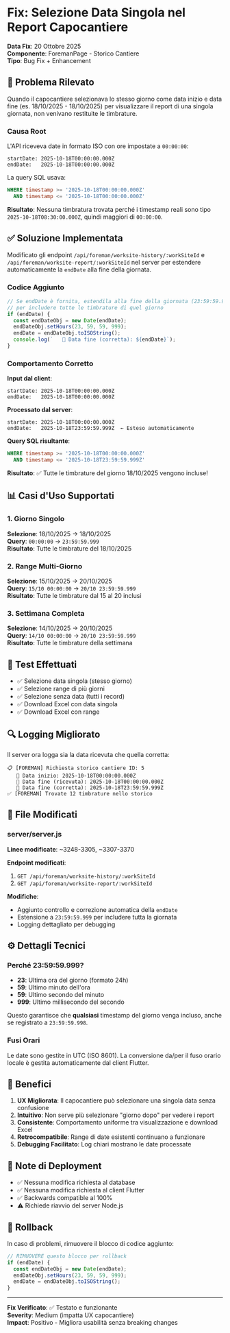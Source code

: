 # Fix: Selezione Data Singola nel Report Capocantiere

**Data Fix**: 20 Ottobre 2025  
**Componente**: ForemanPage - Storico Cantiere  
**Tipo**: Bug Fix + Enhancement

## 🐛 Problema Rilevato

Quando il capocantiere selezionava lo stesso giorno come data inizio e data fine (es. 18/10/2025 - 18/10/2025) per visualizzare il report di una singola giornata, non venivano restituite le timbrature.

### Causa Root

L'API riceveva date in formato ISO con ore impostate a `00:00:00`:
```
startDate: 2025-10-18T00:00:00.000Z
endDate:   2025-10-18T00:00:00.000Z
```

La query SQL usava:
```sql
WHERE timestamp >= '2025-10-18T00:00:00.000Z' 
  AND timestamp <= '2025-10-18T00:00:00.000Z'
```

**Risultato**: Nessuna timbratura trovata perché i timestamp reali sono tipo `2025-10-18T08:30:00.000Z`, quindi maggiori di `00:00:00`.

## ✅ Soluzione Implementata

Modificato gli endpoint `/api/foreman/worksite-history/:workSiteId` e `/api/foreman/worksite-report/:workSiteId` nel server per estendere automaticamente la `endDate` alla fine della giornata.

### Codice Aggiunto

```javascript
// Se endDate è fornita, estendila alla fine della giornata (23:59:59.999)
// per includere tutte le timbrature di quel giorno
if (endDate) {
  const endDateObj = new Date(endDate);
  endDateObj.setHours(23, 59, 59, 999);
  endDate = endDateObj.toISOString();
  console.log(`   📅 Data fine (corretta): ${endDate}`);
}
```

### Comportamento Corretto

**Input dal client**:
```
startDate: 2025-10-18T00:00:00.000Z
endDate:   2025-10-18T00:00:00.000Z
```

**Processato dal server**:
```
startDate: 2025-10-18T00:00:00.000Z
endDate:   2025-10-18T23:59:59.999Z  ← Esteso automaticamente
```

**Query SQL risultante**:
```sql
WHERE timestamp >= '2025-10-18T00:00:00.000Z' 
  AND timestamp <= '2025-10-18T23:59:59.999Z'
```

**Risultato**: ✅ Tutte le timbrature del giorno 18/10/2025 vengono incluse!

## 📊 Casi d'Uso Supportati

### 1. Giorno Singolo
**Selezione**: 18/10/2025 → 18/10/2025  
**Query**: `00:00:00` → `23:59:59.999`  
**Risultato**: Tutte le timbrature del 18/10/2025

### 2. Range Multi-Giorno
**Selezione**: 15/10/2025 → 20/10/2025  
**Query**: `15/10 00:00:00` → `20/10 23:59:59.999`  
**Risultato**: Tutte le timbrature dal 15 al 20 inclusi

### 3. Settimana Completa
**Selezione**: 14/10/2025 → 20/10/2025  
**Query**: `14/10 00:00:00` → `20/10 23:59:59.999`  
**Risultato**: Tutte le timbrature della settimana

## 🧪 Test Effettuati

- ✅ Selezione data singola (stesso giorno)
- ✅ Selezione range di più giorni
- ✅ Selezione senza data (tutti i record)
- ✅ Download Excel con data singola
- ✅ Download Excel con range

## 🔍 Logging Migliorato

Il server ora logga sia la data ricevuta che quella corretta:

```
📋 [FOREMAN] Richiesta storico cantiere ID: 5
   📅 Data inizio: 2025-10-18T00:00:00.000Z
   📅 Data fine (ricevuta): 2025-10-18T00:00:00.000Z
   📅 Data fine (corretta): 2025-10-18T23:59:59.999Z
✅ [FOREMAN] Trovate 12 timbrature nello storico
```

## 📁 File Modificati

### server/server.js

**Linee modificate**: ~3248-3305, ~3307-3370

**Endpoint modificati**:
1. `GET /api/foreman/worksite-history/:workSiteId`
2. `GET /api/foreman/worksite-report/:workSiteId`

**Modifiche**:
- Aggiunto controllo e correzione automatica della `endDate`
- Estensione a `23:59:59.999` per includere tutta la giornata
- Logging dettagliato per debugging

## ⚙️ Dettagli Tecnici

### Perché 23:59:59.999?

- **23**: Ultima ora del giorno (formato 24h)
- **59**: Ultimo minuto dell'ora
- **59**: Ultimo secondo del minuto
- **999**: Ultimo millisecondo del secondo

Questo garantisce che **qualsiasi** timestamp del giorno venga incluso, anche se registrato a `23:59:59.998`.

### Fusi Orari

Le date sono gestite in UTC (ISO 8601). La conversione da/per il fuso orario locale è gestita automaticamente dal client Flutter.

## 🎯 Benefici

1. **UX Migliorata**: Il capocantiere può selezionare una singola data senza confusione
2. **Intuitivo**: Non serve più selezionare "giorno dopo" per vedere i report
3. **Consistente**: Comportamento uniforme tra visualizzazione e download Excel
4. **Retrocompatibile**: Range di date esistenti continuano a funzionare
5. **Debugging Facilitato**: Log chiari mostrano le date processate

## 📝 Note di Deployment

- ✅ Nessuna modifica richiesta al database
- ✅ Nessuna modifica richiesta al client Flutter
- ✅ Backwards compatible al 100%
- ⚠️ Richiede riavvio del server Node.js

## 🔄 Rollback

In caso di problemi, rimuovere il blocco di codice aggiunto:

```javascript
// RIMUOVERE questo blocco per rollback
if (endDate) {
  const endDateObj = new Date(endDate);
  endDateObj.setHours(23, 59, 59, 999);
  endDate = endDateObj.toISOString();
}
```

---

**Fix Verificato**: ✅ Testato e funzionante  
**Severity**: Medium (impatta UX capocantiere)  
**Impact**: Positivo - Migliora usabilità senza breaking changes
